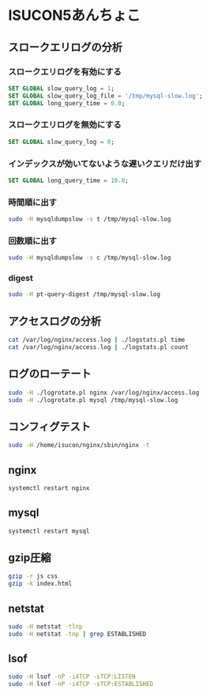 # ISUCON5あんちょこ

## スロークエリログの分析

### スロークエリログを有効にする

```sql
SET GLOBAL slow_query_log = 1;
SET GLOBAL slow_query_log_file = '/tmp/mysql-slow.log';
SET GLOBAL long_query_time = 0.0;
```

### スロークエリログを無効にする

```sql
SET GLOBAL slow_query_log = 0;
```

### インデックスが効いてないような遅いクエリだけ出す

```sql
SET GLOBAL long_query_time = 10.0;
```

### 時間順に出す

```bash
sudo -H mysqldumpslow -s t /tmp/mysql-slow.log
```

### 回数順に出す

```bash
sudo -H mysqldumpslow -s c /tmp/mysql-slow.log
```

### digest
```bash
sudo -H pt-query-digest /tmp/mysql-slow.log
```

## アクセスログの分析

```bash
cat /var/log/nginx/access.log | ./logstats.pl time
cat /var/log/nginx/access.log | ./logstats.pl count
```

## ログのローテート

```bash
sudo -H ./logrotate.pl nginx /var/log/nginx/access.log
sudo -H ./logrotate.pl mysql /tmp/mysql-slow.log
```

## コンフィグテスト

```bash
sudo -H /home/isucon/nginx/sbin/nginx -t
```

## nginx

```bash
systemctl restart nginx
```

## mysql

```bash
systemctl restart mysql
```

## gzip圧縮

```bash
gzip -r js css
gzip -k index.html
```

## netstat

```bash
sudo -H netstat -tlnp
sudo -H netstat -tnp | grep ESTABLISHED
```

## lsof

```bash
sudo -H lsof -nP -i4TCP -sTCP:LISTEN
sudo -H lsof -nP -i4TCP -sTCP:ESTABLISHED
```
